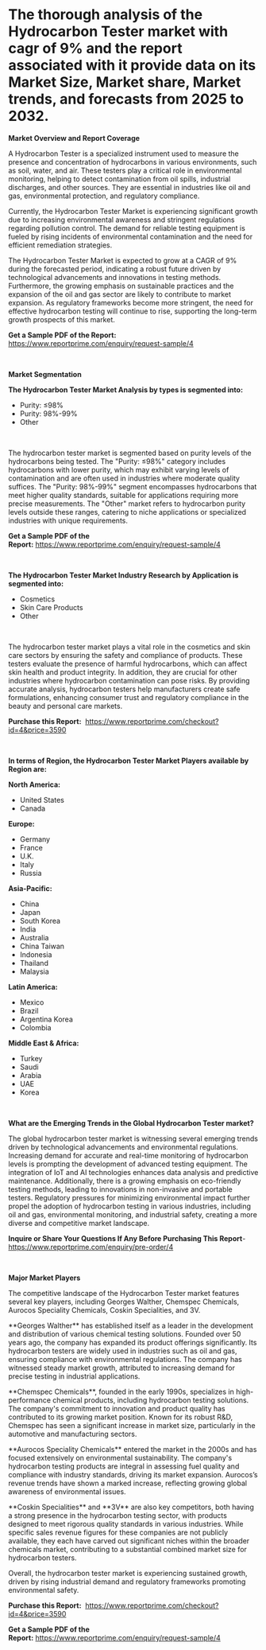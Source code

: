 <p><h1>The thorough analysis of the Hydrocarbon Tester market with cagr of  9% and the report associated with it provide data on its Market Size, Market share, Market trends, and forecasts from 2025 to 2032.</h1></p><p><strong>Market Overview and Report Coverage</strong></p>
<p><p>A Hydrocarbon Tester is a specialized instrument used to measure the presence and concentration of hydrocarbons in various environments, such as soil, water, and air. These testers play a critical role in environmental monitoring, helping to detect contamination from oil spills, industrial discharges, and other sources. They are essential in industries like oil and gas, environmental protection, and regulatory compliance.</p><p>Currently, the Hydrocarbon Tester Market is experiencing significant growth due to increasing environmental awareness and stringent regulations regarding pollution control. The demand for reliable testing equipment is fueled by rising incidents of environmental contamination and the need for efficient remediation strategies. </p><p>The Hydrocarbon Tester Market is expected to grow at a CAGR of 9% during the forecasted period, indicating a robust future driven by technological advancements and innovations in testing methods. Furthermore, the growing emphasis on sustainable practices and the expansion of the oil and gas sector are likely to contribute to market expansion. As regulatory frameworks become more stringent, the need for effective hydrocarbon testing will continue to rise, supporting the long-term growth prospects of this market.</p></p>
<p><strong>Get a Sample PDF of the Report:</strong> <a href="https://www.reportprime.com/enquiry/request-sample/4?utm_campaign=180&utm_medium=1&utm_source=Github&utm_content=ia&utm_term=09052025&utm_id=hydrocarbon-tester">https://www.reportprime.com/enquiry/request-sample/4</a></p>
<p>&nbsp;</p>
<p><strong>Market Segmentation</strong></p>
<p><strong>The Hydrocarbon Tester Market Analysis by types is segmented into:</strong></p>
<p><ul><li>Purity: ≤98%</li><li>Purity: 98%-99%</li><li>Other</li></ul></p>
<p>&nbsp;</p>
<p><p>The hydrocarbon tester market is segmented based on purity levels of the hydrocarbons being tested. The "Purity: ≤98%" category includes hydrocarbons with lower purity, which may exhibit varying levels of contamination and are often used in industries where moderate quality suffices. The "Purity: 98%-99%" segment encompasses hydrocarbons that meet higher quality standards, suitable for applications requiring more precise measurements. The "Other" market refers to hydrocarbon purity levels outside these ranges, catering to niche applications or specialized industries with unique requirements.</p></p>
<p><strong>Get a Sample PDF of the Report:</strong>&nbsp;<a href="https://www.reportprime.com/enquiry/request-sample/4?utm_campaign=180&utm_medium=1&utm_source=Github&utm_content=ia&utm_term=09052025&utm_id=hydrocarbon-tester">https://www.reportprime.com/enquiry/request-sample/4</a></p>
<p>&nbsp;</p>
<p><strong>The Hydrocarbon Tester Market Industry Research by Application is segmented into:</strong></p>
<p><ul><li>Cosmetics</li><li>Skin Care Products</li><li>Other</li></ul></p>
<p>&nbsp;</p>
<p><p>The hydrocarbon tester market plays a vital role in the cosmetics and skin care sectors by ensuring the safety and compliance of products. These testers evaluate the presence of harmful hydrocarbons, which can affect skin health and product integrity. In addition, they are crucial for other industries where hydrocarbon contamination can pose risks. By providing accurate analysis, hydrocarbon testers help manufacturers create safe formulations, enhancing consumer trust and regulatory compliance in the beauty and personal care markets.</p></p>
<p><strong>Purchase this Report:</strong>&nbsp; <a href="https://www.reportprime.com/checkout?id=4&price=3590&utm_campaign=180&utm_medium=1&utm_source=Github&utm_content=ia&utm_term=09052025&utm_id=hydrocarbon-tester">https://www.reportprime.com/checkout?id=4&price=3590</a></p>
<p>&nbsp;</p>
<p><strong>In terms of Region, the Hydrocarbon Tester Market Players available by Region are:</strong></p>
<p>
    <p> <strong> North America: </strong>
        <ul>
            <li>United States</li>
            <li>Canada</li>
        </ul>
        </p> 
    <p> <strong> Europe: </strong>
        <ul>
            <li>Germany</li>
            <li>France</li>
            <li>U.K.</li>
            <li>Italy</li>
            <li>Russia</li>
        </ul>
        </p> 
    <p> <strong> Asia-Pacific: </strong>
        <ul>
            <li>China</li>
            <li>Japan</li>
            <li>South Korea</li>
            <li>India</li>
            <li>Australia</li>
            <li>China Taiwan</li>
            <li>Indonesia</li>
            <li>Thailand</li>
            <li>Malaysia</li>
        </ul>
        </p> 
    <p> <strong> Latin America: </strong>
        <ul>
            <li>Mexico</li>
            <li>Brazil</li>
            <li>Argentina Korea</li>
            <li>Colombia</li>
        </ul>
        </p> 
    <p> <strong> Middle East & Africa: </strong>
        <ul>
            <li>Turkey</li>
            <li>Saudi</li>
            <li>Arabia</li>
            <li>UAE</li>
            <li>Korea</li>
        </ul>
    </p>
    </p>
<p>&nbsp;</p>
<p><strong>What are the Emerging Trends in the Global Hydrocarbon Tester market?</strong></p>
<p><p>The global hydrocarbon tester market is witnessing several emerging trends driven by technological advancements and environmental regulations. Increasing demand for accurate and real-time monitoring of hydrocarbon levels is prompting the development of advanced testing equipment. The integration of IoT and AI technologies enhances data analysis and predictive maintenance. Additionally, there is a growing emphasis on eco-friendly testing methods, leading to innovations in non-invasive and portable testers. Regulatory pressures for minimizing environmental impact further propel the adoption of hydrocarbon testing in various industries, including oil and gas, environmental monitoring, and industrial safety, creating a more diverse and competitive market landscape.</p></p>
<p><strong>Inquire or Share Your Questions If Any Before Purchasing This Report</strong>- <a href="https://www.reportprime.com/enquiry/pre-order/4?utm_campaign=180&utm_medium=1&utm_source=Github&utm_content=ia&utm_term=09052025&utm_id=hydrocarbon-tester">https://www.reportprime.com/enquiry/pre-order/4</a></p>
<p>&nbsp;</p>
<p><strong>Major Market Players</strong></p>
<p><p>The competitive landscape of the Hydrocarbon Tester market features several key players, including Georges Walther, Chemspec Chemicals, Aurocos Speciality Chemicals, Coskin Specialities, and 3V. </p><p>**Georges Walther** has established itself as a leader in the development and distribution of various chemical testing solutions. Founded over 50 years ago, the company has expanded its product offerings significantly. Its hydrocarbon testers are widely used in industries such as oil and gas, ensuring compliance with environmental regulations. The company has witnessed steady market growth, attributed to increasing demand for precise testing in industrial applications. </p><p>**Chemspec Chemicals**, founded in the early 1990s, specializes in high-performance chemical products, including hydrocarbon testing solutions. The company's commitment to innovation and product quality has contributed to its growing market position. Known for its robust R&D, Chemspec has seen a significant increase in market size, particularly in the automotive and manufacturing sectors. </p><p>**Aurocos Speciality Chemicals** entered the market in the 2000s and has focused extensively on environmental sustainability. The company's hydrocarbon testing products are integral in assessing fuel quality and compliance with industry standards, driving its market expansion. Aurocos’s revenue trends have shown a marked increase, reflecting growing global awareness of environmental issues.</p><p>**Coskin Specialities** and **3V** are also key competitors, both having a strong presence in the hydrocarbon testing sector, with products designed to meet rigorous quality standards in various industries. While specific sales revenue figures for these companies are not publicly available, they each have carved out significant niches within the broader chemicals market, contributing to a substantial combined market size for hydrocarbon testers. </p><p>Overall, the hydrocarbon tester market is experiencing sustained growth, driven by rising industrial demand and regulatory frameworks promoting environmental safety.</p></p>
<p><strong>Purchase this Report:</strong>&nbsp;&nbsp;<a href="https://www.reportprime.com/checkout?id=4&price=3590&utm_campaign=180&utm_medium=1&utm_source=Github&utm_content=ia&utm_term=09052025&utm_id=hydrocarbon-tester">https://www.reportprime.com/checkout?id=4&price=3590</a></p>
<p></p>
<p><strong>Get a Sample PDF of the Report:</strong>&nbsp;<a href="https://www.reportprime.com/enquiry/request-sample/4?utm_campaign=180&utm_medium=1&utm_source=Github&utm_content=ia&utm_term=09052025&utm_id=hydrocarbon-tester">https://www.reportprime.com/enquiry/request-sample/4</a></p>
<p><p></p><p></p><p></p></p>